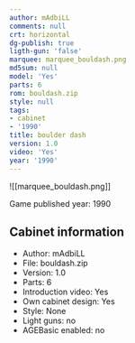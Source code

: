 ```yaml
---
author: mAdbiLL
comments: null
crt: horizontal
dg-publish: true
ligth-gun: 'false'
marquee: marquee_bouldash.png
md5sum: null
model: 'Yes'
parts: 6
rom: bouldash.zip
style: null
tags:
- cabinet
- '1990'
title: boulder dash
version: 1.0
video: 'Yes'
year: '1990'
---
```


![[marquee_bouldash.png]]

Game published year: 1990

## Cabinet information

- Author: mAdbiLL
- File: bouldash.zip
- Version: 1.0
- Parts: 6
- Introduction video: Yes
- Own cabinet design: Yes
- Style: None
- Light guns: no
- AGEBasic enabled: no

